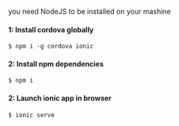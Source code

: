 you need NodeJS to be installed on your mashine

#### 1: Install cordova globally
```
$ npm i -g cordova ionic
```

#### 2: Install npm dependencies
```
$ npm i
```
#### 2: Launch ionic app in browser

```
$ ionic serve
```
